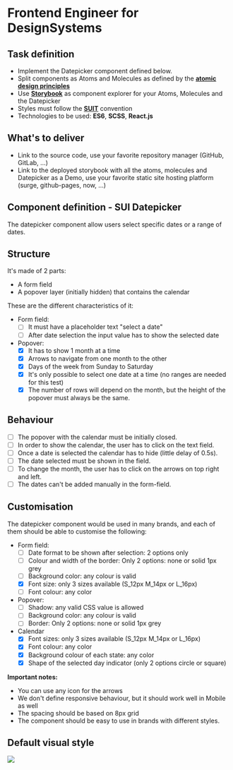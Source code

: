 # Frontend Engineer for DesignSystems

## Task definition

- Implement the Datepicker component defined below.
- Split components as Atoms and Molecules as defined by the [**atomic design principles**](https://bradfrost.com/blog/post/atomic-web-design/)
- Use [**Storybook**](https://storybook.js.org/) as component explorer for your Atoms, Molecules and the Datepicker
- Styles must follow the [**SUIT**](https://github.com/suitcss/suit/blob/master/doc/naming-conventions.md) convention
- Technologies to be used: **ES6**, **SCSS**, **React.js**

## What's to deliver

- Link to the source code, use your favorite repository manager (GitHub, GitLab, ...)
- Link to the deployed storybook with all the atoms, molecules and Datepicker as a Demo, use your favorite static site hosting platform (surge, github-pages, now, ...)

## Component definition - SUI Datepicker

The datepicker component allow users select specific dates or a range of dates.

## Structure

It's made of 2 parts:

- A form field
- A popover layer (initially hidden) that contains the calendar

These are the different characteristics of it:

- Form field:
	- [ ] It must have a placeholder text "select a date"
	- [ ] After date selection the input value has to show the selected date
- Popover:
	- [x] It has to show 1 month at a time
	- [x] Arrows to navigate from one month to the other
	- [x] Days of the week from Sunday to Saturday
	- [x] It's only possible to select one date at a time (no ranges are needed for this test)
	- [x] The number of rows will depend on the month, but the height of the popover must always be the same.

## Behaviour

- [ ] The popover with the calendar must be initially closed.
- [ ] In order to show the calendar, the user has to click on the text field.
- [ ] Once a date is selected the calendar has to hide (little delay of 0.5s).
- [ ] The date selected must be shown in the field.
- [ ] To change the month, the user has to click on the arrows on top right and left.
- [ ] The dates can't be added manually in the form-field.

## Customisation

The datepicker component would be used in many brands, and each of them should be able to customise the following:

- Form field:
	- [ ] Date format to be shown after selection: 2 options only
	- [ ] Colour and width of the border: Only 2 options: none or solid 1px grey
	- [ ] Background color: any colour is valid
	- [x] Font size: only 3 sizes available (S_12px M_14px or L_16px)
	- [ ] Font colour: any color
- Popover:
	- [ ] Shadow: any valid CSS value is allowed
	- [ ] Background color: any colour is valid
	- [ ] Border: Only 2 options: none or solid 1px grey
- Calendar
	- [x] Font sizes: only 3 sizes available (S_12px M_14px or L_16px)
	- [x] Font colour: any color
	- [x] Background colour of each state: any color
	- [x] Shape of the selected day indicator (only 2 options circle or square)

**Important notes:**

- You can use any icon for the arrows
- We don't define responsive behaviour, but it should work well in Mobile as well
- The spacing should be based on 8px grid
- The component should be easy to use in brands with different styles.

## Default visual style

![](https://paper-attachments.dropbox.com/s_5E16DF4258C3C0988EF484789BFF25C85D24B1C1AF84DD1A574A9E387A222915_1570002946159_DatePicker+for+Test.jpg)